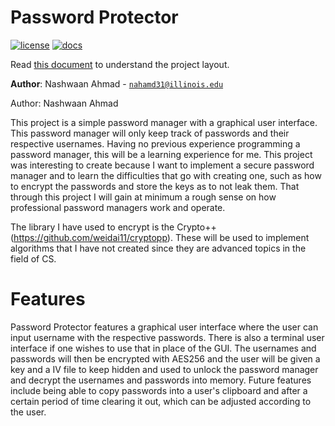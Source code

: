 # Password Protector

[![license](https://img.shields.io/badge/license-MIT-green)](LICENSE)
[![docs](https://img.shields.io/badge/docs-yes-brightgreen)](docs/README.md)

Read [this document](https://cliutils.gitlab.io/modern-cmake/chapters/basics/structure.html) to understand the project
layout.

**Author**: Nashwaan Ahmad - [`nahamd31@illinois.edu`](mailto:nahmad31@illinois.edu)

Author: Nashwaan Ahmad

This project is a simple password manager with a graphical user interface. This password manager will only keep track of passwords and their respective usernames. Having no previous experience programming a password manager, this will be a learning experience for me. This project was interesting to create because I want to implement a secure password manager and to learn the difficulties that go with creating one, such as how to encrypt the passwords and store the keys as to not leak them. That through this project I will gain at minimum a rough sense on how professional password managers work and operate.

The library I have used to encrypt is the Crypto++ (https://github.com/weidai11/cryptopp). These will be used to implement algorithms that I have not created since they are advanced topics in the field of CS. 

# Features

Password Protector features a graphical user interface where the user can input username with the respective passwords. There is also a terminal user interface if one wishes to use that in place of the GUI. The usernames and passwords will then be encrypted with AES256 and the user will be given a key and a IV file to keep hidden and used to unlock the password manager and decrypt the usernames and passwords into memory. Future features include being able to copy passwords into a user's clipboard and after a certain period of time clearing it out, which can be adjusted according to the user. 
